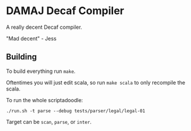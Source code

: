 # DAMAJ Decaf Compiler

A really decent Decaf compiler.

"Mad decent" - Jess

## Building
To build everything run `make`.

Oftentimes you will just edit scala, so run `make scala` to only recompile the scala.

To run the whole scriptadoodle:
```
./run.sh -t parse --debug tests/parser/legal/legal-01
```

Target can be `scan`, `parse`, or `inter`.
